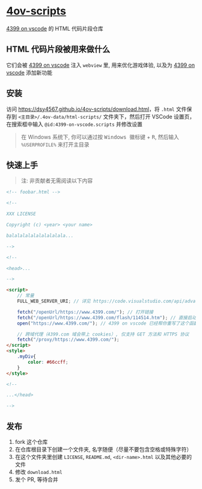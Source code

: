# [4ov-scripts](https://github.com/dsy4567/4ov-scripts)

[4399 on vscode](https://github.com/dsy4567/4399-on-vscode) 的 HTML 代码片段仓库

## HTML 代码片段被用来做什么

它们会被 [4399 on vscode](https://github.com/dsy4567/4399-on-vscode) 注入
`webview` 里, 用来优化游戏体验, 以及为
[4399 on vscode](https://github.com/dsy4567/4399-on-vscode) 添加新功能

## 安装

访问 <https://dsy4567.github.io/4ov-scripts/download.html>，将 `.html` 文件保存到 `<主目录>/.4ov-data/html-scripts/` 文件夹下，然后打开 VSCode 设置页，在搜索框中输入 `@id:4399-on-vscode.scripts` 并修改设置

> 在 Windows 系统下, 你可以通过按 <kbd>Windows 徽标键</kbd> + <kbd>R</kbd>, 然后输入 `%USERPROFILE%` 来打开主目录

## 快速上手

> 注: 非贡献者无需阅读以下内容

```html
<!-- foobar.html -->

<!--

XXX LICENSE

Copyright (c) <year> <your name>

balalalalalalalalalala...

-->

<!--

<head>...

-->

<script>
    // 常量
    FULL_WEB_SERVER_URI; // 详见 https://code.visualstudio.com/api/advanced-topics/remote-extensions#option-1-use-asexternaluri

    fetch("/openUrl/https://www.4399.com/"); // 打开链接
    fetch("/openUrl/https://www.4399.com/flash/114514.htm"); // 直接启动游戏
    open("https://www.4399.com/"); // 4399 on vscode 已经帮你重写了这个函数, 等效于 fetch("/openUrl/https://www.4399.com/")

    // 跨域代理（4399.com 域会带上 cookies）, 仅支持 GET 方法和 HTTPS 协议
    fetch("/proxy/https://www.4399.com/");
</script>
<style>
    .myDiv{
        color: #66ccff;
    }
</style>

<!--

...</head>

-->

```
## 发布

1. fork 这个仓库
2. 在仓库根目录下创建一个文件夹, 名字随便（尽量不要包含空格或特殊字符）
3. 在这个文件夹里创建 `LICENSE`, `README.md`, `<dir-name>.html` 以及其他必要的文件
4. 修改 `download.html`
5. 发个 PR, 等待合并

